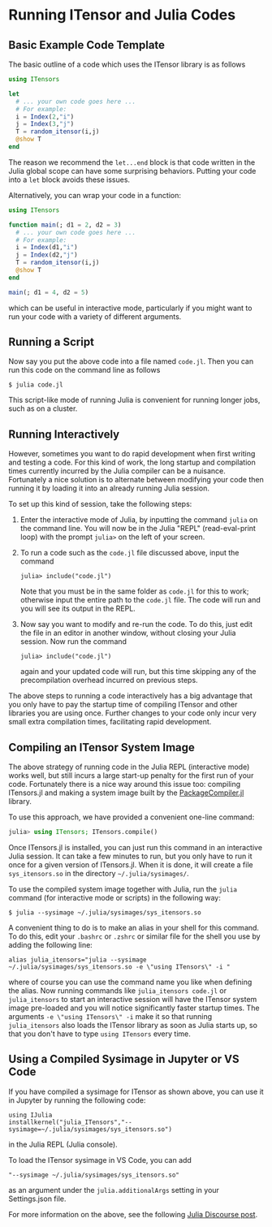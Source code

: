 # Running ITensor and Julia Codes

## Basic Example Code Template

The basic outline of a code which uses the ITensor library is as follows

```julia
using ITensors

let
  # ... your own code goes here ...
  # For example:
  i = Index(2,"i")
  j = Index(3,"j")
  T = random_itensor(i,j)
  @show T
end
```

The reason we recommend the `let...end` block is that code written
in the Julia global scope can have some surprising behaviors.
Putting your code into a `let` block avoids these issues.

Alternatively, you can wrap your code in a function:
```julia
using ITensors

function main(; d1 = 2, d2 = 3)
  # ... your own code goes here ...
  # For example:
  i = Index(d1,"i")
  j = Index(d2,"j")
  T = random_itensor(i,j)
  @show T
end

main(; d1 = 4, d2 = 5)
```
which can be useful in interactive mode, particularly if you might want to
run your code with a variety of different arguments.

## Running a Script

Now say you put the above code into a file named `code.jl`. Then you can run
this code on the command line as follows

```
$ julia code.jl
```

This script-like mode of running Julia is convenient for running longer jobs,
such as on a cluster.

## Running Interactively

However, sometimes you want to do rapid development when first writing and
testing a code. For this kind of work, the long startup and compilation times
currently incurred by the Julia compiler can be a nuisance. Fortunately
a nice solution is to alternate between modifying your code then running it
by loading it into an already running Julia session.

To set up this kind of session, take the following steps:

1. Enter the interactive mode of Julia, by inputting the command `julia` on the command line. You will now be in the Julia "REPL" (read-eval-print loop) with the prompt `julia>` on the left of your screen.

2. To run a code such as the `code.jl` file discussed above, input the command
   ```
   julia> include("code.jl")
   ```
   Note that you must be in the same folder as `code.jl` for this to work; otherwise input the entire path to the `code.jl` file. The code will run and you will see its output in the REPL.

3. Now say you want to modify and re-run the code. To do this, just edit the file in an editor in another window, without closing your Julia session. Now run the command
   ```
   julia> include("code.jl")
   ```
   again and your updated code will run, but this time skipping any of the precompilation overhead incurred on previous steps.

The above steps to running a code interactively has a big advantage that you only have to pay the startup time of compiling ITensor and other libraries you are using once. Further changes to your code only incur very small extra compilation times, facilitating rapid development.

## Compiling an ITensor System Image

The above strategy of running code in the Julia REPL (interactive mode) works well, but still incurs a large start-up penalty for the first run of your code. Fortunately there is a nice way around this issue too: compiling ITensors.jl and making a system image built by the [PackageCompiler.jl](https://github.com/JuliaLang/PackageCompiler.jl) library.

To use this approach, we have provided a convenient one-line command:

```julia
julia> using ITensors; ITensors.compile()
```

Once ITensors.jl is installed, you can just run this command in an interactive Julia session. It can take a few minutes to run, but you only have to run it once for a given version of ITensors.jl. When it is done, it will create a file `sys_itensors.so` in the directory `~/.julia/sysimages/`.

To use the compiled system image together with Julia, run the `julia` command (for interactive mode or scripts) in the following way:

```
$ julia --sysimage ~/.julia/sysimages/sys_itensors.so
```

A convenient thing to do is to make an alias in your shell for this command. To do this, edit your `.bashrc` or `.zshrc` or similar file for the shell you use by adding the following line:

```
alias julia_itensors="julia --sysimage ~/.julia/sysimages/sys_itensors.so -e \"using ITensors\" -i "
```

where of course you can use the command name you like when defining the alias. Now running commands like `julia_itensors code.jl` or `julia_itensors` to start an interactive session will have the ITensor system image pre-loaded and you will notice significantly faster startup times. The arguments `-e \"using ITensors\" -i` make it so that running `julia_itensors` also loads the ITensor library as soon as Julia starts up, so that you don't have to type `using ITensors` every time.

## Using a Compiled Sysimage in Jupyter or VS Code

If you have compiled a sysimage for ITensor as shown above, you can use it in Jupyter by running the following code:
```
using IJulia
installkernel("julia_ITensors","--sysimage=~/.julia/sysimages/sys_itensors.so")
```
in the Julia REPL (Julia console).


To load the ITensor sysimage in VS Code, you can add
```
"--sysimage ~/.julia/sysimages/sys_itensors.so"
```
as an argument under the `julia.additionalArgs` setting in your Settings.json file.

For more information on the above, see the following [Julia Discourse post](https://discourse.julialang.org/t/using-an-itensors-sysimage-when-starting-the-julia-repl-in-vs-code/98625/4).


